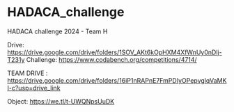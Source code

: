 # HADACA_challenge


HADACA challenge 2024 - Team H 

Drive: https://drive.google.com/drive/folders/1SOV_AKt6kOpHXM4XfWnUy0nDlj-T231y
Challenge: https://www.codabench.org/competitions/4714/


TEAM DRIVE : https://drive.google.com/drive/folders/16iP1nRAPnE7FmPDIyOPepvglqVaMKI-c?usp=drive_link

Object: https://we.tl/t-UWQNpsUuDK